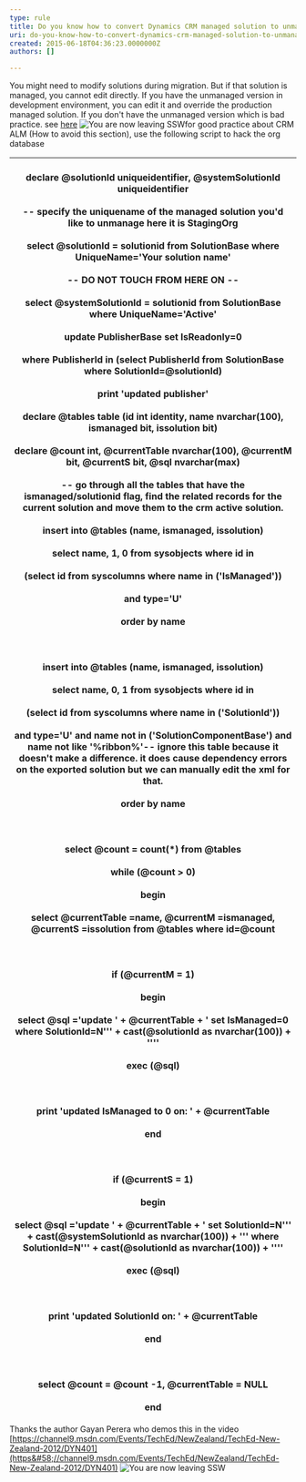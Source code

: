 ```yaml
---
type: rule
title: Do you know how to convert Dynamics CRM managed solution to unmanaged
uri: do-you-know-how-to-convert-dynamics-crm-managed-solution-to-unmanaged
created: 2015-06-18T04:36:23.0000000Z
authors: []

---
```


 You might need to modify solutions during migration. But if that solution is managed, you cannot edit directly. If you have the unmanaged version in development environment, you can edit it and override the production managed solution. 
​If you don't have the unmanaged version which is bad practice. see [here](http&#58;//community.adxstudio.com/blogs/shan/2014-01-17-converting-crm-solutions-from-managed-to-unmanaged/95039771%2cd.aWw) ![](/Style%20Library/SSW/CoreImages/external.gif "You are now leaving SSW")for good practice about CRM ALM (How to avoid this section), use the following script to hack the org database


| ​<br>declare @solutionId uniqueidentifier, @systemSolutionId uniqueidentifier<br><br>-- specify the uniquename of the managed solution you'd like to unmanage here it is StagingOrg<br><br>select @solutionId = solutionid from SolutionBase where UniqueName='Your solution name'<br><br>-- DO NOT TOUCH FROM HERE ON --<br><br>select @systemSolutionId = solutionid from SolutionBase where UniqueName='Active'<br><br>update PublisherBase set IsReadonly=0<br><br>where PublisherId in (select PublisherId from SolutionBase where SolutionId=@solutionId)<br><br>print 'updated publisher'<br><br>declare @tables table (id int identity, name nvarchar(100), ismanaged bit, issolution bit)<br><br>declare @count int, @currentTable nvarchar(100), @currentM bit, @currentS bit, @sql nvarchar(max)<br><br>-- go through all the tables that have the ismanaged/solutionid flag, find the related records for the current solution and move them to the crm active solution.<br><br>insert into @tables (name, ismanaged, issolution)<br><br>select name, 1, 0 from sysobjects where id in<br><br>(select id from syscolumns where name in ('IsManaged'))<br><br>and type='U'<br><br>order by name<br><br><br><br>insert into @tables (name, ismanaged, issolution)<br><br>select name, 0, 1 from sysobjects where id in<br><br>(select id from syscolumns where name in ('SolutionId'))<br><br>and type='U' and name not in ('SolutionComponentBase') and name not like '%ribbon%'-- ignore this table because it doesn't make a difference. it does cause dependency errors on the exported solution but we can manually edit the xml for that.<br><br>order by name<br><br><br><br>select @count = count(\*) from @tables<br><br>while (@count &gt; 0)<br><br>begin<br><br>select @currentTable =name, @currentM =ismanaged, @currentS =issolution from @tables where id=@count<br><br><br><br>if (@currentM = 1)<br><br>begin<br><br>select @sql ='update ' + @currentTable + ' set IsManaged=0 where SolutionId=N''' + cast(@solutionId as nvarchar(100)) + ''''<br><br>exec (@sql)<br><br><br><br>print 'updated IsManaged to 0 on: ' + @currentTable<br><br>end<br><br><br><br>if (@currentS = 1)<br><br>begin<br><br>select @sql ='update ' + @currentTable + ' set SolutionId=N''' + cast(@systemSolutionId as nvarchar(100)) + ''' where SolutionId=N''' + cast(@solutionId as nvarchar(100)) + ''''<br><br>exec (@sql)<br><br><br><br>print 'updated SolutionId on: ' + @currentTable<br><br>end<br><br><br><br>select @count = @count -1, @currentTable = NULL<br><br>end<br> |
| --- |



Thanks the author Gayan Perera who demos this in the video [https://channel9.msdn.com/Events/TechEd/NewZealand/TechEd-New-Zealand-2012/DYN401](https&#58;//channel9.msdn.com/Events/TechEd/NewZealand/TechEd-New-Zealand-2012/DYN401) ![](/Style%20Library/SSW/CoreImages/external.gif "You are now leaving SSW")

